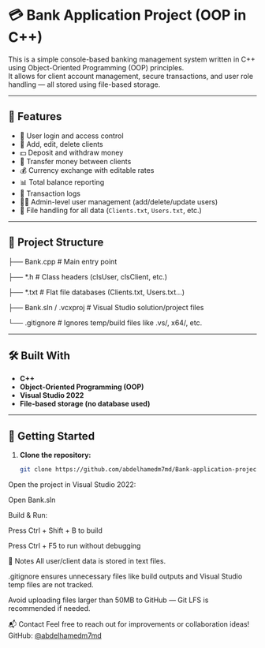 # 💳 Bank Application Project (OOP in C++)

This is a simple console-based banking management system written in C++ using Object-Oriented Programming (OOP) principles.  
It allows for client account management, secure transactions, and user role handling — all stored using file-based storage.

---

## 📌 Features

- 🔐 User login and access control  
- 👤 Add, edit, delete clients  
- 💵 Deposit and withdraw money  
- 🔄 Transfer money between clients  
- 💰 Currency exchange with editable rates  
- 📊 Total balance reporting  
- 📜 Transaction logs  
- 🧑‍💻 Admin-level user management (add/delete/update users)  
- 📁 File handling for all data (`Clients.txt`, `Users.txt`, etc.)

---

## 🧱 Project Structure


├── Bank.cpp # Main entry point

├── *.h # Class headers (clsUser, clsClient, etc.)

├── *.txt # Flat file databases (Clients.txt, Users.txt...)

├── Bank.sln / .vcxproj # Visual Studio solution/project files

└── .gitignore # Ignores temp/build files like .vs/, x64/, etc.


---

## 🛠 Built With

- **C++**
- **Object-Oriented Programming (OOP)**
- **Visual Studio 2022**
- **File-based storage (no database used)**

---

## 🚀 Getting Started

1. **Clone the repository:**

   ```bash
   git clone https://github.com/abdelhamedm7md/Bank-application-project-on-oop.git
Open the project in Visual Studio 2022:

Open Bank.sln

Build & Run:

Press Ctrl + Shift + B to build

Press Ctrl + F5 to run without debugging

📄 Notes
All user/client data is stored in text files.

.gitignore ensures unnecessary files like build outputs and Visual Studio temp files are not tracked.

Avoid uploading files larger than 50MB to GitHub — Git LFS is recommended if needed.

📬 Contact
Feel free to reach out for improvements or collaboration ideas!
GitHub: [@abdelhamedm7md](https://github.com/abdelhamedm7md)



